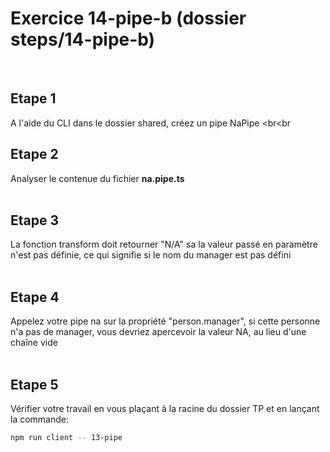 # Exercice 14-pipe-b (dossier steps/14-pipe-b)

<br>

## Etape 1

A l'aide du CLI dans le dossier shared, créez un pipe NaPipe
<br<br

## Etape 2

Analyser le contenue du fichier **na.pipe.ts**
<br><br>

## Etape 3

La fonction transform doit retourner "N/A" sa la valeur passé en paramètre n'est pas définie, ce qui signifie si le nom du manager est pas défini
<br><br>

## Etape 4

Appelez votre pipe na sur la propriété "person.manager", si cette personne n'a pas de manager, vous devriez apercevoir la valeur NA, au lieu d'une chaîne vide
<br><br>

## Etape 5

Vérifier votre travail en vous plaçant à la racine du dossier TP et en lançant la commande:

```bash
npm run client -- 13-pipe
```
